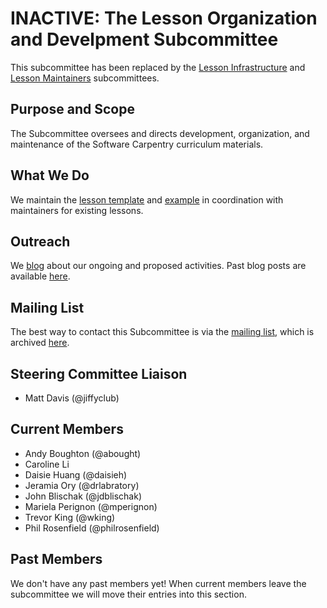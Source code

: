 # INACTIVE: The Lesson Organization and Develpment Subcommittee

This subcommittee has been replaced by the [Lesson Infrastructure](../lesson-infrastructure/README.md) and [Lesson Maintainers](../maintainers/README.md) subcommittees.

## Purpose and Scope

The Subcommittee oversees and directs development, organization, and
maintenance of the Software Carpentry curriculum materials.

## What We Do

We maintain the [lesson template][template] and [example][example] in
coordination with maintainers for existing lessons.

## Outreach

We [blog][] about our ongoing and proposed activities.  Past blog
posts are available [here][blog-archives].

## Mailing List

The best way to contact this Subcommittee is via the [mailing
list][mailing-list], which is archived [here][mailing-list-archives].

## Steering Committee Liaison

* Matt Davis (@jiffyclub)

## Current Members

* Andy Boughton (@abought)
* Caroline Li
* Daisie Huang (@daisieh)
* Jeramia Ory (@drlabratory)
* John Blischak (@jdblischak)
* Mariela Perignon (@mperignon)
* Trevor King (@wking)
* Phil Rosenfield (@philrosenfield)

## Past Members

We don't have any past members yet!  When current members leave the
subcommittee we will move their entries into this section.

[blog]: https://software-carpentry.org/blog/
[blog-archives]: https://software-carpentry.org/blog/categories/#lessons
[example]: https://github.com/swcarpentry/lesson-example
[mailing-list]: http://lists.software-carpentry.org/listinfo/maintainers
[mailing-list-archives]: http://lists.software-carpentry.org/pipermail/maintainers/
[template]: https://github.com/swcarpentry/styles/
